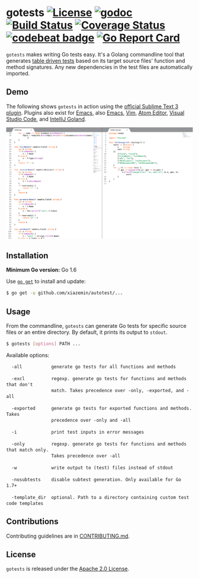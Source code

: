 # gotests [![License](https://img.shields.io/badge/license-Apache%202.0-blue.svg)](https://github.com/xiazemin/autotest/blob/master/LICENSE) [![godoc](https://img.shields.io/badge/go-documentation-blue.svg)](https://godoc.org/github.com/xiazemin/autotest) [![Build Status](https://travis-ci.org/xiazemin/autotest.svg?branch=master)](https://travis-ci.org/xiazemin/autotest) [![Coverage Status](https://coveralls.io/repos/github/xiazemin/autotest/badge.svg?branch=master)](https://coveralls.io/github/xiazemin/autotest?branch=master) [![codebeat badge](https://codebeat.co/badges/7ef052e3-35ff-4cab-88f9-e13393c8ab35)](https://codebeat.co/projects/github-com-cweill-gotests) [![Go Report Card](https://goreportcard.com/badge/github.com/xiazemin/autotest)](https://goreportcard.com/report/github.com/xiazemin/autotest)

`gotests` makes writing Go tests easy. It's a Golang commandline tool that generates [table driven tests](https://github.com/golang/go/wiki/TableDrivenTests) based on its target source files' function and method signatures. Any new dependencies in the test files are automatically imported.

## Demo

The following shows `gotests` in action using the [official Sublime Text 3 plugin](https://github.com/cweill/GoTests-Sublime). Plugins also exist for [Emacs](https://github.com/damienlevin/GoTests-Emacs), also [Emacs](https://github.com/s-kostyaev/go-gen-test), [Vim](https://github.com/buoto/gotests-vim), [Atom Editor](https://atom.io/packages/gotests), [Visual Studio Code](https://github.com/Microsoft/vscode-go), and [IntelliJ Goland](https://www.jetbrains.com/help/go/run-debug-configuration-for-go-test.html).

![demo](https://github.com/cweill/GoTests-Sublime/blob/master/gotests.gif)

## Installation

__Minimum Go version:__ Go 1.6

Use [`go get`](https://golang.org/cmd/go/#hdr-Download_and_install_packages_and_dependencies) to install and update:

```sh
$ go get -u github.com/xiazemin/autotest/...
```

## Usage

From the commandline, `gotests` can generate Go tests for specific source files or an entire directory. By default, it prints its output to `stdout`.

```sh
$ gotests [options] PATH ...
```

Available options:

```
  -all           generate go tests for all functions and methods

  -excl          regexp. generate go tests for functions and methods that don't
                 match. Takes precedence over -only, -exported, and -all

  -exported      generate go tests for exported functions and methods. Takes
                 precedence over -only and -all

  -i             print test inputs in error messages

  -only          regexp. generate go tests for functions and methods that match only.
                 Takes precedence over -all

  -w             write output to (test) files instead of stdout

  -nosubtests    disable subtest generation. Only available for Go 1.7+

  -template_dir  optional. Path to a directory containing custom test code templates
```

## Contributions

Contributing guidelines are in [CONTRIBUTING.md](CONTRIBUTING.md).

## License

`gotests` is released under the [Apache 2.0 License](http://www.apache.org/licenses/LICENSE-2.0).
